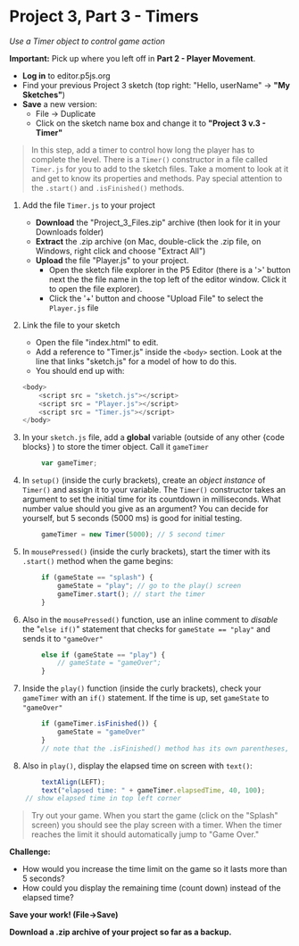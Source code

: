 <link href="../markdown.css" rel="stylesheet"></link> 

# Project 3, Part 3 - Timers

*Use a Timer object to control game action*

**Important:** Pick up where you left off in **Part 2 - Player Movement**. 

* **Log in** to editor.p5js.org
* Find your previous Project 3 sketch (top right: "Hello, userName" -> **"My Sketches"**)
* **Save** a new version:
    * File -> Duplicate
    * Click on the sketch name box and change it to **"Project 3 v.3 - Timer"**

>In this step, add a timer to control how long the player has to complete the level. There is a `Timer()` constructor in a file called `Timer.js` for you to add to the sketch files. Take a moment to look at it and get to know its properties and methods. Pay special attention to the `.start()` and `.isFinished()` methods.

1. Add the file `Timer.js` to your project

    * **Download** the "Project_3_Files.zip" archive (then look for it in your Downloads folder)
    * **Extract** the .zip archive (on Mac, double-click the .zip file, on Windows, right click and choose "Extract All")
    * **Upload** the file "Player.js" to your project.
        * Open the sketch file explorer in the P5 Editor (there is a '>' button next the the file name in the top left of the editor window. Click it to open the file explorer).
        * Click the '+' button and choose "Upload File" to select the `Player.js` file

2. Link the file to your sketch

    * Open the file "index.html" to edit.
    * Add a reference to "Timer.js" inside the `<body>` section. Look at the line that links "sketch.js" for a model of how to do this.
    * You should end up with:
    ```javascript
    <body>
        <script src = "sketch.js"></script>
        <script src = "Player.js"></script>
        <script src = "Timer.js"></script>
    </body>
    ```

3. In your `sketch.js` file, add a **global** variable (outside of any other {code blocks} ) to store the timer object. Call it `gameTimer`
```javascript
        var gameTimer;
 ```

4. In `setup()` (inside the curly brackets), create an *object instance* of `Timer()` and assign it to your variable. The `Timer()` constructor takes an argument to set the initial time for its countdown in milliseconds. What number value should you give as an argument? You can decide for yourself, but 5 seconds (5000 ms) is good for initial testing.
```javascript
        gameTimer = new Timer(5000); // 5 second timer
```
5. In `mousePressed()` (inside the curly brackets), start the timer with its `.start()` method when the game begins:
```javascript
        if (gameState == "splash") {
            gameState = "play"; // go to the play() screen
            gameTimer.start(); // start the timer
        }
```
6. Also in the `mousePressed()` function, use an inline comment to *disable* the "`else if()`" statement that checks for `gameState == "play"` and sends it to `"gameOver"`
```javascript
        else if (gameState == "play") {
            // gameState = "gameOver";
        }
```
7. Inside the `play()` function (inside the curly brackets), check your `gameTimer` with an `if()` statement. If the time is up, set `gameState` to `"gameOver"`
```javascript
        if (gameTimer.isFinished()) {
            gameState = "gameOver"
        }
        // note that the .isFinished() method has its own parentheses, placed inside the if() statement's parentheses
```
8. Also in `play()`, display the elapsed time on screen with `text()`:
```javascript
        textAlign(LEFT);
        text("elapsed time: " + gameTimer.elapsedTime, 40, 100);
    // show elapsed time in top left corner
```
> Try out your game. When you start the game (click on the "Splash" screen) you should see the play screen with a timer. When the timer reaches the limit it should automatically jump to "Game Over."

**Challenge:**

* How would you increase the time limit on the game so it lasts more than 5 seconds?
* How could you display the remaining time (count down) instead of the elapsed time?

**Save your work! (File->Save)**

**Download a .zip archive of your project so far as a backup.**
